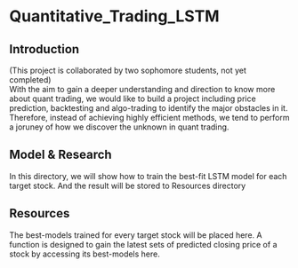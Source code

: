 # Quantitative_Trading_LSTM
## Introduction
(This project is collaborated by two sophomore students, not yet completed)<br>
With the aim to gain a deeper understanding and direction to know more about quant trading, we would like to build a project including price prediction, backtesting and algo-trading to identify the major obstacles in it.<br>
Therefore, instead of achieving highly efficient methods, we tend to perform a joruney of how we discover the unknown in quant trading.


## Model & Research
In this directory, we will show how to train the best-fit LSTM model for each target stock. And the result will be stored to Resources directory

## Resources
The best-models trained for every target stock will be placed here. A function is designed to gain the latest sets of predicted closing price of a stock by accessing its best-models here.
